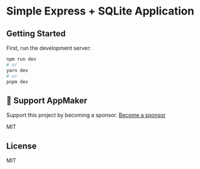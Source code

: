 # Simple Express + SQLite Application

## Getting Started

First, run the development server:

```sh
npm run dev
# or
yarn dev
# or
pnpm dev
```

## 💖 Support AppMaker

Support this project by becoming a sponsor. [Become a sponsor](https://github.com/sponsors/oxas)

MIT

## License

MIT
